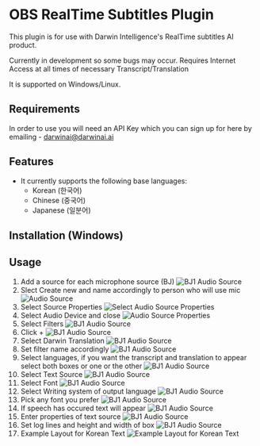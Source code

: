 # OBS RealTime Subtitles Plugin #

This plugin is for use with Darwin Intelligence's RealTime subtitles AI product.

Currently in development so some bugs may occur. Requires Internet Access at all times of necessary Transcript/Translation

It is supported on Windows/Linux.

## Requirements

In order to use you will need an API Key which you can sign up for here by emailing - darwinai@darwinai.ai

## Features

- It currently supports the following base languages:
    - Korean (한국어)
    - Chinese (중국어)
    - Japanese (일분어)

## Installation (Windows)


## Usage

1. Add a source for each microphone source (BJ) ![BJ1 Audio Source](./assets/1.png)
1. Slect Create new and name accordingly to person who will use mic ![Audio Source](./assets/2.png)
1. Select Source Properties ![Select Audio Source Properties](./assets/3.png)
1. Select Audio Device and close ![Audio Source Properties](./assets/4.png)
1. Select Filters ![BJ1 Audio Source](./assets/5.png)
1. Click + ![BJ1 Audio Source](./assets/6.png)
1. Select Darwin Translation ![BJ1 Audio Source](./assets/7.png)
1. Set filter name accordingly ![BJ1 Audio Source](./assets/8.png)
1. Select languages, if you want the transcript and translation to appear select both boxes or one or the other ![BJ1 Audio Source](./assets/9.png)
1. Select Text Source ![BJ1 Audio Source](./assets/10.png)
1. Select Font ![BJ1 Audio Source](./assets/11.png)
1. Select Writing system of output language ![BJ1 Audio Source](./assets/12.png)
1. Pick any font you prefer ![BJ1 Audio Source](./assets/13.png)
1. If speech has occured text will appear ![BJ1 Audio Source](./assets/14.png)
1. Enter properties of text source ![BJ1 Audio Source](./assets/15.png)
1. Set log lines and height and width of box ![BJ1 Audio Source](./assets/16.png)
1. Example Layout for Korean Text ![Example Layout for Korean Text](./assets/ExampleLayout.png)